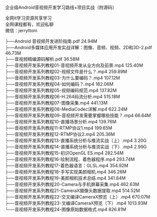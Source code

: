 企业级Android音视频开发学习路线+项目实战（附源码）

全网it学习资源共享学习<br>全网课程都有，欢迎私聊<br>微信：jerryttom<br>

├──Android 音视频开发进阶指南.pdf 24.94M<br> ├──Android多媒体应用开发实战详解：图像、音频、视频、2D和3D-2.pdf 46.73M<br> ├──音视频精编源码解析.pdf 36.58M<br> ├──音视频开发系列教程01-音视频开发从业方向及前景.mp4 125.40M<br> ├──音视频开发系列教程02-视频文件是什么？.mp4 259.89M<br> ├──音视频开发系列教程03-为什么要编码？.mp4 107.12M<br> ├──音视频开发系列教程04-如何编码？.mp4 182.06M<br> ├──音视频开发系列教程05-视频编码规范.mp4 137.82M<br> ├──音视频开发系列教程06-H.264码流分析.mp4 515.18M<br> ├──音视频开发系列教程07-图像采集.mp4 441.13M<br> ├──音视频开发系列教程08-MediaCodec详解.mp4 622.24M<br> ├──音视频开发系列教程09-音视频开发需要掌握哪些技能？.mp4 66.64M<br> ├──音视频开发系列教程10-直播场景分析.mp4 139.76M<br> ├──音视频开发系列教程11-RTMP协议1.mp4 199.65M<br> ├──音视频开发系列教程12-RTMP协议2.mp4 205.36M<br> ├──音视频开发系列教程13-直播系统分析与推流实战（上）.mp4 3.20G<br> ├──音视频开发系列教程14-直播系统分析与推流实战（下）.mp4 2.99G<br> ├──音视频开发系列教程15-初识OpenGL ES.mp4 282.54M<br> ├──音视频开发系列教程16-绘制流程、着色器程序.mp4 293.74M<br> ├──音视频开发系列教程17-着色器语言：GLSL.mp4 354.92M<br> ├──音视频开发系列教程18-手写实现美颜相机.mp4 346.28M<br> ├──音视频开发系列教程19-美颜相机技术总结.mp4 341.84M<br> ├──音视频开发系列教程20-Camera与手机屏幕采集.mp4 462.63M<br> ├──音视频开发系列教程21-CameraX摄像头数据提取.mp4 514.52M<br> ├──音视频开发系列教程22-交叉编译CameraX预览（上）.mp4 670.07M<br> ├──音视频开发系列教程23-叉编译CameraX预览（下）.mp4 1013.93M<br> └──音视频开发系列教程24-图像原始数据格式.mp4 826.81M